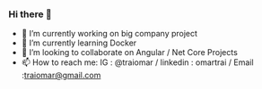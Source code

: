 ### Hi there 👋

- 🔭 I’m currently working on big company project
- 🌱 I’m currently learning Docker
- 👯 I’m looking to collaborate on Angular / Net Core Projects 
- 📫 How to reach me: IG : @traiomar / linkedin : omartrai / Email :traiomar@gmail.com


<!--
**omartrai/omartrai** is a ✨ _special_ ✨ repository because its `README.md` (this file) appears on your GitHub profile.

Here are some ideas to get you started:

- 🔭 I’m currently working on ...
- 🌱 I’m currently learning Docker
- 👯 I’m looking to collaborate on Angular / Net Core Projects 
- 📫 How to reach me: IG : @traiomar / linkedin : omartrai / Email :traiomar@gmail.com
-->
